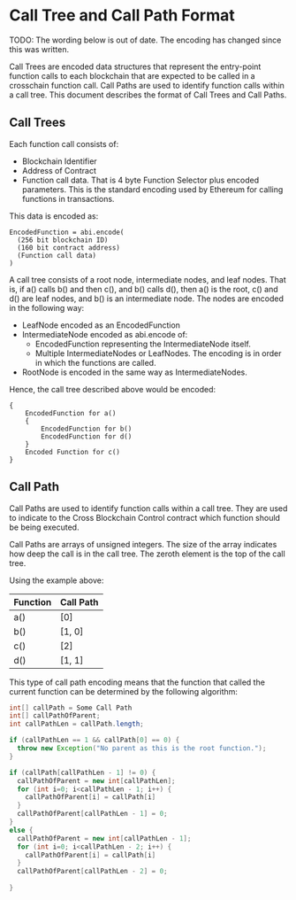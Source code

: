 # Call Tree and Call Path Format

TODO: The wording below is out of date. The encoding has changed 
since this was written.

Call Trees are encoded data structures that represent the entry-point
function calls to each blockchain that are expected to be called in a
crosschain function call. Call Paths are used to identify function 
calls within a call tree. This document describes the format of Call
Trees and Call Paths.


## Call Trees
Each function call consists of:

* Blockchain Identifier
* Address of Contract
* Function call data. That is 4 byte Function Selector plus encoded parameters. 
This is the standard encoding used by Ethereum for calling functions in transactions.

This data is encoded as:
```text
EncodedFunction = abi.encode(
  (256 bit blockchain ID)
  (160 bit contract address)
  (Function call data)
)
```

A call tree consists of a root node, intermediate nodes, and 
leaf nodes. That is, if a() calls b() and then c(), and b() calls d(),
then a() is the root, c() and d() are leaf nodes, and b() is an
intermediate node. The nodes are encoded in the following way:

* LeafNode encoded as an EncodedFunction
* IntermediateNode encoded as abi.encode of:
    * EncodedFunction representing the IntermediateNode itself.
    * Multiple IntermediateNodes or LeafNodes. The encoding is in 
     order in which the functions are called.  
* RootNode is encoded in the same way as IntermediateNodes.

Hence, the call tree described above would be encoded:
```text
{
    EncodedFunction for a()
    {
        EncodedFunction for b()
        EncodedFunction for d()
    }
    Encoded Function for c()
}
```

## Call Path
Call Paths are used to identify function calls within a call tree. They
are used to indicate to the Cross Blockchain Control contract which 
function should be being executed. 

Call Paths are arrays of unsigned integers. The size of the array indicates
how deep the call is in the call tree. The zeroth element is the top of the 
call tree.

Using the example above:

| Function | Call Path |
| -------- | --------- |
| a()      | [0]       |
| b()      | [1, 0]    |
| c()      | [2]       |
| d()      | [1, 1]    |

This type of call path encoding means that the function that 
called the current function can be determined by the following 
algorithm:
```java
int[] callPath = Some Call Path
int[] callPathOfParent;
int callPathLen = callPath.length;

if (callPathLen == 1 && callPath[0] == 0) {
  throw new Exception("No parent as this is the root function.");
}

if (callPath[callPathLen - 1] != 0) { 
  callPathOfParent = new int[callPathLen];
  for (int i=0; i<callPathLen - 1; i++) {
    callPathOfParent[i] = callPath[i]
  }
  callPathOfParent[callPathLen - 1] = 0;
}
else { 
  callPathOfParent = new int[callPathLen - 1];
  for (int i=0; i<callPathLen - 2; i++) {
    callPathOfParent[i] = callPath[i]
  }
  callPathOfParent[callPathLen - 2] = 0;
  
}



``` 
